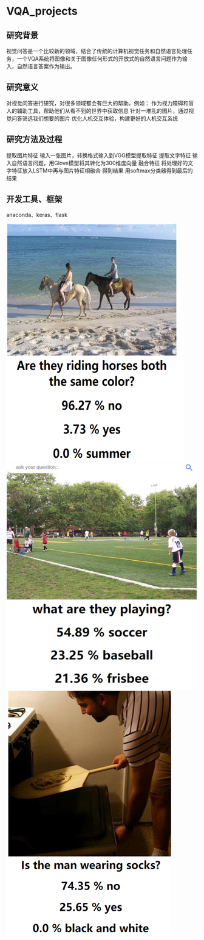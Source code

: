 # VQA_projects

## 研究背景
视觉问答是一个比较新的领域，结合了传统的计算机视觉任务和自然语言处理任务，一个VQA系统将图像和关于图像任何形式的开放式的自然语言问题作为输入，自然语言答案作为输出。

## 研究意义
对视觉问答进行研究，对很多领域都会有巨大的帮助。例如：
作为视力障碍和盲人的辅助工具，帮助他们从看不到的世界中获取信息
针对一堆乱的图片，通过视觉问答筛选我们想要的图片
优化人机交互体验，构建更好的人机交互系统

## 研究方法及过程
提取图片特征 输入一张图片，转换格式输入到VGG模型提取特征
提取文字特征 输入自然语言问题，用Glove模型将其转化为300维度向量
融合特征     将处理好的文字特征放入LSTM中再与图片特征相融合
得到结果     用softmax分类器得到最后的结果

## 开发工具、框架
anaconda、keras、flask

![horse](https://github.com/cxf396469029/VQA_project/raw/master/%E5%9B%BE%E7%89%872.png)
![ball](https://github.com/cxf396469029/VQA_project/raw/master/%E5%9B%BE%E7%89%873.png)
![socks](https://github.com/cxf396469029/VQA_project/raw/master/%E5%9B%BE%E7%89%874.png)
